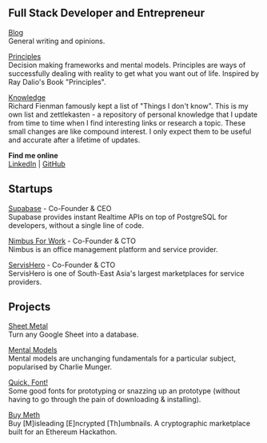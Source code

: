 

## Full Stack Developer and Entrepreneur

[Blog](/blog/) <br />General writing and opinions.

[Principles](/principles/) <br />Decision making frameworks and mental models. Principles are ways of successfully dealing with reality to get what you want out of life. Inspired by Ray Dalio's Book "Principles". 

[Knowledge](/knowledge/) <br />Richard Fienman famously kept a list of "Things I don't know". This is my own list and zettlekasten - a repository of personal knowledge that I update from time to time when I find interesting links or research a topic. These small changes are like compound interest. I only expect them to be useful and accurate after a lifetime of updates.

**Find me online** <br />[LinkedIn](https://www.linkedin.com/in/paulcopplestone/) | [GitHub](https://github.com/kiwicopple) 


## Startups

[Supabase](https://supabase.io) - Co-Founder & CEO<br />
Supabase provides instant Realtime APIs on top of PostgreSQL for developers, without a single line of code.

[Nimbus For Work](https://nimbusforwork.com) - Co-Founder & CTO<br />
Nimbus is an office management platform and service provider.

[ServisHero](https://servishero.com) - Co-Founder & CTO<br />
ServisHero is one of South-East Asia's largest marketplaces for service providers.


## Projects

[Sheet Metal](https://sheetmetal.io)<br />
Turn any Google Sheet into a database.

[Mental Models](https://mentalmodels.co)<br />
Mental models are unchanging fundamentals for a particular subject, popularised by Charlie Munger.

[Quick, Font!](https://quickfont.xyz)<br />
Some good fonts for prototyping or snazzing up an prototype (without having to go through the pain of downloading & installing).

[Buy Meth](https://buymeth.com/)<br />
Buy [M]isleading [E]ncrypted [Th]umbnails. A cryptographic marketplace built for an Ethereum Hackathon.
